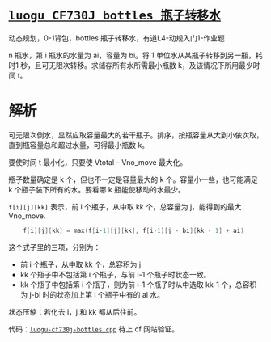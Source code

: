 # [`luogu CF730J bottles 瓶子转移水`](https://www.luogu.com.cn/problem/CF730J)

动态规划，0-1背包，bottles 瓶子转移水，有道L4-动规入门1-作业题

n 瓶水，第 i 瓶水的水量为 ai，容量为 bi。将 1 单位水从某瓶子转移到另一瓶，耗时1 秒，且可无限次转移。求储存所有水所需最小瓶数 k，及该情况下所用最少时间 t。

# 解析

可无限次倒水，显然应取容量最大的若干瓶子。排序，按瓶容量从大到小依次取，直到瓶容量总和超过水量，可得最小瓶数 k。

要使时间 t 最小化，只要使 Vtotal – Vno_move 最大化。

瓶子数量确定是 k 个，但也不一定是容量最大的 k 个。容量小一些，也可能满足 k 个瓶子装下所有的水。要看哪 k 瓶能使移动的水最少。

`f[i][j][kk]` 表示，前 i 个瓶子，从中取 kk 个，总容量为 j，能得到的最大 Vno_move.

```cpp
    f[i][j][kk] = max(f[i-1][j][kk], f[i-1][j - bi][kk - 1] + ai)
```
这个式子里的三项，分别为：
- 前 i 个瓶子，从中取 kk 个，总容积为 j
- kk 个瓶子中不包括第 i 个瓶子，与前 i-1 个瓶子时状态一致。
- kk 个瓶子中包括第 i 个瓶子，则为前 i-1 个瓶子时从中选取 kk-1 个，总容积为 j-bi 时的状态加上第 i 个瓶子中有的 ai 水。

状态压缩：若化去 i，j 和 kk 都从后往前。

代码：[`luogu-cf730j-bottles.cpp`](code/luogu-cf730j-bottles.cpp) 待上 cf 网站验证。